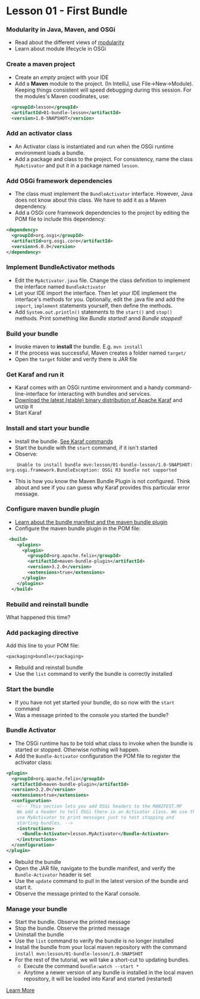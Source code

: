 # Lesson 01 - First Bundle

### Modularity in Java, Maven, and OSGi
- Read about the different views of [modularity](bundles-overview.md)
- Learn about module lifecycle in OSGi

### Create a maven project
- Create an *empty* project with your IDE
- Add a **Maven** module to the project. (In IntelliJ, use File->New->Module). 
Keeping things consistent will speed debugging during this session. For the modules's Maven 
coodinates, use:

```xml
  <groupId>lesson</groupId>
  <artifactId>01-bundle-lesson</artifactId>
  <version>1.0-SNAPSHOT</version>
```

### Add an activator class
- An Activator class is instantiated and run when the OSGi runtime environment loads a bundle.
- Add a package and class to the project. For consistency, name the class `MyActivator` and 
put it in a package named `lesson`.

### Add OSGi framework dependencies
- The class must implement the `BundleActivator` interface. However, Java does not know 
about this class. We have to add it as a Maven dependency.
- Add a OSGi core framework dependencies to the project by editing 
the POM file to include this dependency:

```xml
<dependency>
  <groupId>org.osgi</groupId>
  <artifactId>org.osgi.core</artifactId>
  <version>6.0.0</version>
</dependency>
```

### Implement BundleActivator  methods
- Edit the `MyActivator.java` file. Change the class definition to implement the interface named
`BundleActivator`
- Let your IDE import the interface. Then let your IDE implement the interface's methods for you.
Optionally, edit the .java file and add the `import`, `implement` statements yourself, then 
define the methods.
- Add `System.out.println()` statements to the `start()` and `stop()` methods. Print something
like _Bundle started!_ annd _Bundle stopped!_

### Build your bundle
- Invoke maven to **install** the bundle. E.g. `mvn install`
- If the process was successful, Maven creates a folder named `target/`
- Open the `target` folder and verify there is JAR file 

### Get Karaf and run it
- Karaf comes with an OSGi runtime environment and a handy command-line-interface for interacting
with bundles and services.
- [Download the latest (stable) binary distribution of Apache Karaf](http://karaf.apache.org/download.html) and unzip it
- Start Karaf


### Install and start your bundle
- Install the bundle. [See Karaf commands](karaf-commands.md)
- Start the bundle with the `start` command, if it isn't started
- Observe:

```Error executing command: Error installing bundles:
   	Unable to install bundle mvn:lesson/01-bundle-lesson/1.0-SNAPSHOT: org.osgi.framework.BundleException: OSGi R3 bundle not supported
```

- This is how you know the Maven Bundle Plugin is not configured. Think about and see if you can 
guess why Karaf provides this particular error message.

### Configure maven bundle plugin
- [Learn about the bundle manifest and the maven bundle plugin](building-bundles.md) 
- Configure the maven bundle plugin in the POM file:

```xml
 <build>
    <plugins>
      <plugin>
        <groupId>org.apache.felix</groupId>
        <artifactId>maven-bundle-plugin</artifactId>
        <version>3.2.0</version>
        <extensions>true</extensions>
      </plugin>
    </plugins>
  </build>
```

### Rebuild and reinstall bundle
What happened this time?


### Add packaging directive
 Add this line to your POM file:

    <packaging>bundle</packaging>

- Rebuild and reinstall bundle
 - Use the `list` command to verify the bundle is correctly installed


### Start the bundle
- If you have not yet started your bundle, do so now with the `start` command
- Was a message printed to the console you started the bundle? 


### Bundle Activator
- The OSGi runtime has to be told what class to invoke when the bundle is started or stopped. 
Otherwise nothing will happen.
- Add the `Bundle-Activator` configuration the POM file to register the activator class:

```xml      
<plugin>
  <groupId>org.apache.felix</groupId>
  <artifactId>maven-bundle-plugin</artifactId>
  <version>3.2.0</version>
  <extensions>true</extensions>
  <configuration>
    <!-- This section lets you add OSGi headers to the MANIFEST.MF
    We add a header to tell OSGi there is an Activator class. We use the
    use MyActivator to print messages just to test stopping and
    starting bundles. -->
    <instructions>
      <Bundle-Activator>lesson.MyActivator</Bundle-Activator>
    </instructions>
  </configuration>
</plugin>
```

- Rebuild the bundle
- Open the JAR file, navigate to the bundle manifest, and verify the `Bundle-Activator` header is set
- Use the `update` command to pull in the latest version of the bundle and start it.
- Observe the message printed to the Karaf console.

### Manage your bundle
- Start the bundle. Observe the printed message
- Stop the bundle. Observe the printed message
- Uninstall the bundle
- Use the `list` command to verify the bundle is no longer installed
- Install the bundle from your local maven repository with the command `install mvn:lesson/01-bundle-lesson/1.0-SNAPSHOT`
- For the rest of the tutorial, we will take a short-cut to updating bundles.
  - Execute the command `bundle:watch --start *`
  - Anytime a newer version of any bundle is installed in the local maven repository, 
  it will be loaded into Karaf and started (restarted)

[Learn More](https://www.osgi.org/developer/architecture)
